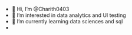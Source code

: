 - 👋 Hi, I’m @Charith0403
- 👀 I’m interested in data analytics and UI testing
- 🌱 I’m currently learning data sciences and sql
- 

<!---
Charith0403/Charith0403 is a ✨ special ✨ repository because its `README.md` (this file) appears on your GitHub profile.
You can click the Preview link to take a look at your changes.
--->
